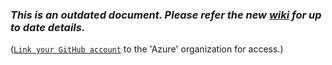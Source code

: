 ### *This is an outdated document. Please refer the new [wiki](https://github.com/Azure/azure-rest-api-specs/wiki) for up to date details.* 
([`Link your GitHub account`](https://repos.opensource.microsoft.com/) to the 'Azure' organization for access.)

